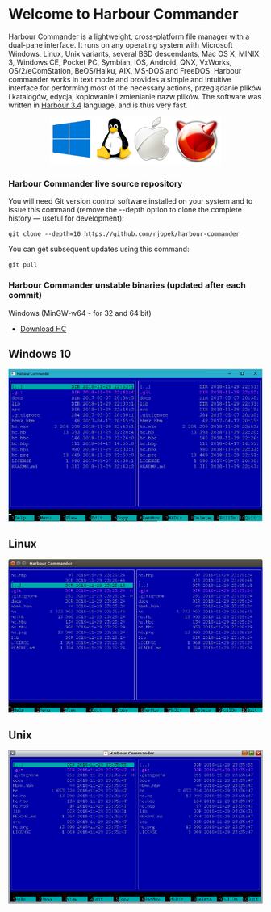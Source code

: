 # Welcome to Harbour Commander

Harbour Commander is a lightweight, cross-platform file manager with a dual-pane interface. It runs on any operating system with Microsoft Windows, Linux, Unix variants, several BSD descendants, Mac OS X, MINIX 3, Windows CE, Pocket PC, Symbian, iOS, Android, QNX, VxWorks, OS/2/eComStation, BeOS/Haiku, AIX, MS-DOS and FreeDOS. Harbour commander works in text mode and provides a simple and intuitive interface for performing most of the necessary actions, przeglądanie plików i katalogów, edycja, kopiowanie i zmienianie nazw plików. The software was written in
[Harbour 3.4](https://github.com/vszakats/harbour-core) language, and is thus very fast.

<p align="center"><a href="https://harbour.github.io/"><img src="docs/img/os.png"/></a></p>

### Harbour Commander live source repository

You will need Git version control software installed on your system and to issue this command (remove the --depth option to clone the complete history — useful for development):

    git clone --depth=10 https://github.com/rjopek/harbour-commander

You can get subsequent updates using this command:

    git pull


### Harbour Commander unstable binaries (updated after each commit)

Windows (MinGW-w64 - for 32 and 64 bit)
- [ Download HC ](https://github.com/rjopek/harbour-commander/releases/download/demo/hc.zip)


## Windows 10
![Windows](docs/img/hc_windows.png "Windows 10 desktop")

## Linux
![GNU/Linux](docs/img/hc_linux.png "With family Linux Ubuntu desktop, based on GNOME")

## Unix
![Solaris](docs/img/hc_solaris.png "Solaris desktop GNOME")

